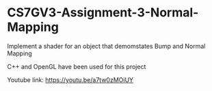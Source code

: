 # CS7GV3-Assignment-3-Normal-Mapping

Implement a shader for an object that demomstates Bump and Normal Mapping 

C++ and OpenGL have been used for this project

Youtube link: https://youtu.be/a7tw0zMOiUY
